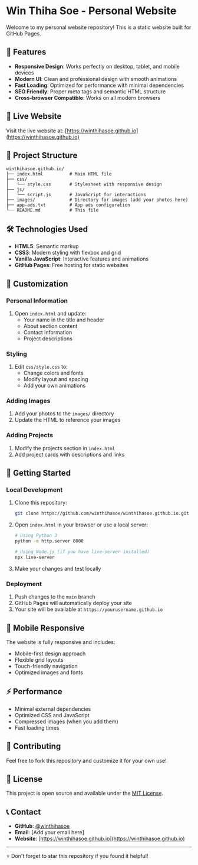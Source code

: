 # Win Thiha Soe - Personal Website

Welcome to my personal website repository! This is a static website built for GitHub Pages.

## 🌟 Features

- **Responsive Design**: Works perfectly on desktop, tablet, and mobile devices
- **Modern UI**: Clean and professional design with smooth animations
- **Fast Loading**: Optimized for performance with minimal dependencies
- **SEO Friendly**: Proper meta tags and semantic HTML structure
- **Cross-browser Compatible**: Works on all modern browsers

## 🚀 Live Website

Visit the live website at: [https://winthihasoe.github.io](https://winthihasoe.github.io)

## 📁 Project Structure

```
winthihasoe.github.io/
├── index.html          # Main HTML file
├── css/
│   └── style.css       # Stylesheet with responsive design
├── js/
│   └── script.js       # JavaScript for interactions
├── images/             # Directory for images (add your photos here)
├── app-ads.txt         # App ads configuration
└── README.md           # This file
```

## 🛠️ Technologies Used

- **HTML5**: Semantic markup
- **CSS3**: Modern styling with flexbox and grid
- **Vanilla JavaScript**: Interactive features and animations
- **GitHub Pages**: Free hosting for static websites

## 📝 Customization

### Personal Information

1. Open `index.html` and update:
   - Your name in the title and header
   - About section content
   - Contact information
   - Project descriptions

### Styling

1. Edit `css/style.css` to:
   - Change colors and fonts
   - Modify layout and spacing
   - Add your own animations

### Adding Images

1. Add your photos to the `images/` directory
2. Update the HTML to reference your images

### Adding Projects

1. Modify the projects section in `index.html`
2. Add project cards with descriptions and links

## 🚀 Getting Started

### Local Development

1. Clone this repository:

   ```bash
   git clone https://github.com/winthihasoe/winthihasoe.github.io.git
   ```

2. Open `index.html` in your browser or use a local server:

   ```bash
   # Using Python 3
   python -m http.server 8000

   # Using Node.js (if you have live-server installed)
   npx live-server
   ```

3. Make your changes and test locally

### Deployment

1. Push changes to the `main` branch
2. GitHub Pages will automatically deploy your site
3. Your site will be available at `https://yourusername.github.io`

## 📱 Mobile Responsive

The website is fully responsive and includes:

- Mobile-first design approach
- Flexible grid layouts
- Touch-friendly navigation
- Optimized images and fonts

## ⚡ Performance

- Minimal external dependencies
- Optimized CSS and JavaScript
- Compressed images (when you add them)
- Fast loading times

## 🤝 Contributing

Feel free to fork this repository and customize it for your own use!

## 📄 License

This project is open source and available under the [MIT License](LICENSE).

## 📞 Contact

- **GitHub**: [@winthihasoe](https://github.com/winthihasoe)
- **Email**: [Add your email here]
- **Website**: [https://winthihasoe.github.io](https://winthihasoe.github.io)

---

⭐ Don't forget to star this repository if you found it helpful!

